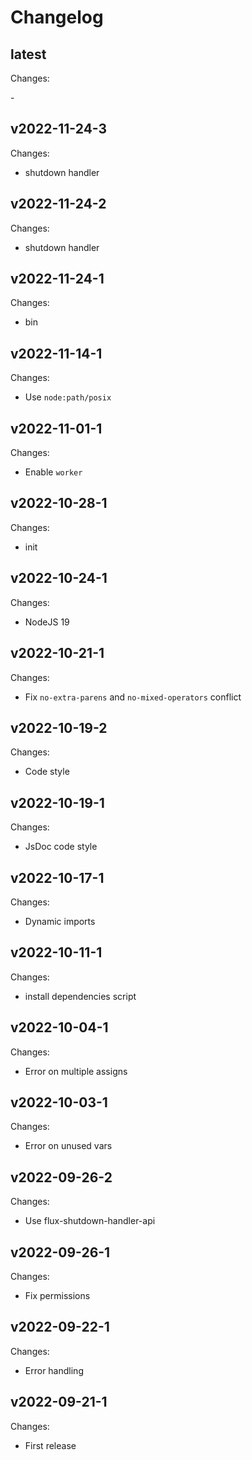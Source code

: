 # Changelog

## latest

Changes:

\-

## v2022-11-24-3

Changes:

- shutdown handler

## v2022-11-24-2

Changes:

- shutdown handler

## v2022-11-24-1

Changes:

- bin

## v2022-11-14-1

Changes:

- Use `node:path/posix`

## v2022-11-01-1

Changes:

- Enable `worker`

## v2022-10-28-1

Changes:

- init

## v2022-10-24-1

Changes:

- NodeJS 19

## v2022-10-21-1

Changes:

- Fix `no-extra-parens` and `no-mixed-operators` conflict

## v2022-10-19-2

Changes:

- Code style

## v2022-10-19-1

Changes:

- JsDoc code style

## v2022-10-17-1

Changes:

- Dynamic imports

## v2022-10-11-1

Changes:

- install dependencies script

## v2022-10-04-1

Changes:

- Error on multiple assigns

## v2022-10-03-1

Changes:

- Error on unused vars

## v2022-09-26-2

Changes:

- Use flux-shutdown-handler-api

## v2022-09-26-1

Changes:

- Fix permissions

## v2022-09-22-1

Changes:

- Error handling

## v2022-09-21-1

Changes:

- First release
